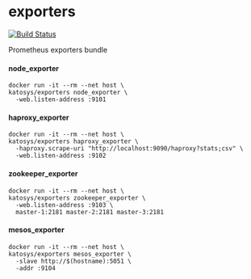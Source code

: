 # exporters

[![Build Status](https://travis-ci.org/katosys/exporters.svg?branch=master)](https://travis-ci.org/katosys/exporters)

Prometheus exporters bundle

#### node_exporter
```
docker run -it --rm --net host \
katosys/exporters node_exporter \
  -web.listen-address :9101
```

#### haproxy_exporter
```
docker run -it --rm --net host \
katosys/exporters haproxy_exporter \
  -haproxy.scrape-uri "http://localhost:9090/haproxy?stats;csv" \
  -web.listen-address :9102
```

#### zookeeper_exporter
```
docker run -it --rm --net host \
katosys/exporters zookeeper_exporter \
  -web.listen-address :9103 \
  master-1:2181 master-2:2181 master-3:2181
```

#### mesos_exporter
```
docker run -it --rm --net host \
katosys/exporters mesos_exporter \
  -slave http://$(hostname):5051 \
  -addr :9104
```
